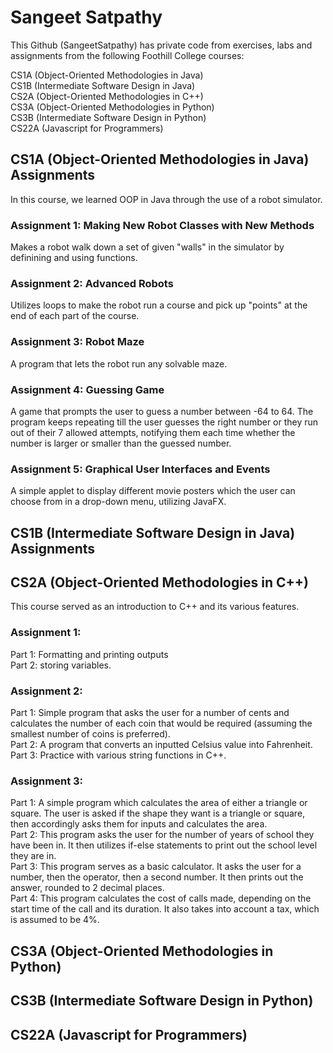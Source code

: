 # Sangeet Satpathy
This Github (SangeetSatpathy) has private code from exercises, labs and assignments from the following Foothill College courses:

CS1A (Object-Oriented Methodologies in Java) <br>
CS1B (Intermediate Software Design in Java) <br>
CS2A (Object-Oriented Methodologies in C++) <br>
CS3A (Object-Oriented Methodologies in Python) <br>
CS3B (Intermediate Software Design in Python) <br>
CS22A (Javascript for Programmers) <br>

## CS1A (Object-Oriented Methodologies in Java) Assignments
In this course, we learned OOP in Java through the use of a robot simulator.
### Assignment 1: Making New Robot Classes with New Methods
Makes a robot walk down a set of given "walls" in the simulator by definining and using functions.

### Assignment 2: Advanced Robots
Utilizes loops to make the robot run a course and pick up "points" at the end of each part of the course.

### Assignment 3: Robot Maze
A program that lets the robot run any solvable maze.

### Assignment 4: Guessing Game
A game that prompts the user to guess a number between -64 to 64. The program keeps repeating till the user guesses the right number or they run out of their 7 allowed attempts, notifying them each time whether the number is larger or smaller than the guessed number.

### Assignment 5: Graphical User Interfaces and Events
A simple applet to display different movie posters which the user can choose from in a drop-down menu, utilizing JavaFX.

## CS1B (Intermediate Software Design in Java) Assignments

## CS2A (Object-Oriented Methodologies in C++)
This course served as an introduction to C++ and its various features.
### Assignment 1:
Part 1: Formatting and printing outputs <br>
Part 2: storing variables.
### Assignment 2:
Part 1: Simple program that asks the user for a number of cents and calculates the number of each coin that would be required (assuming the smallest number of coins is preferred). <br>
Part 2: A program that converts an inputted Celsius value into Fahrenheit. <br>
Part 3: Practice with various string functions in C++.
### Assignment 3:
Part 1: A simple program which calculates the area of either a triangle or square. The user is asked if the shape they want is a triangle or square, then accordingly asks them for inputs and calculates the area. <br>
Part 2: This program asks the user for the number of years of school they have been in. It then utilizes if-else statements to print out the school level they are in. <br>
Part 3: This program serves as a basic calculator. It asks the user for a number, then the operator, then a second number.
It then prints out the answer, rounded to 2 decimal places. <br>
Part 4: This program calculates the cost of calls made, depending on the start time of the call and its duration. It also takes into account a tax, which is assumed to be 4%.

## CS3A (Object-Oriented Methodologies in Python)

## CS3B (Intermediate Software Design in Python)

## CS22A (Javascript for Programmers)

